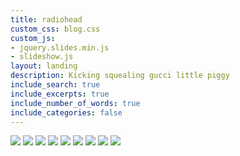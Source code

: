 ```yaml
---
title: radiohead
custom_css: blog.css
custom_js:
- jquery.slides.min.js
- slideshow.js
layout: landing
description: Kicking squealing gucci little piggy
include_search: true
include_excerpts: true
include_number_of_words: true
include_categories: false
---
```

<div id="slides">
  <img src="/assets/pablo.jpg" class="fit">
  <img src="/assets/bends.jpg" class="fit">
  <img src="/assets/ok.jpg" class="fit">
  <img src="/assets/kid.jpg" class="fit">
  <img src="/assets/amnesiac.jpg" class="fit">
  <img src="/assets/thief.jpg" class="fit">
  <img src="/assets/rainbows.jpg" class="fit">
  <img src="/assets/limbs.png" class="fit">
  <img src="/assets/pool.jpg" class="fit">
</div>